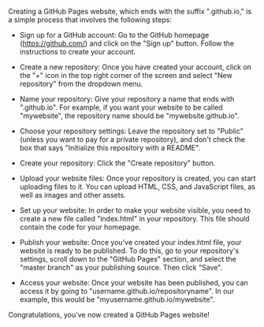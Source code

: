Creating a GitHub Pages website, which ends with the suffix ".github.io," is a simple process that involves the following steps:

- Sign up for a GitHub account: Go to the GitHub homepage (https://github.com/) and click on the "Sign up" button. Follow the instructions to create your account.

- Create a new repository: Once you have created your account, click on the "+" icon in the top right corner of the screen and select "New repository" from the dropdown menu.

- Name your repository: Give your repository a name that ends with ".github.io". For example, if you want your website to be called "mywebsite", the repository name should be "mywebsite.github.io".

- Choose your repository settings: Leave the repository set to "Public" (unless you want to pay for a private repository), and don't check the box that says "Initialize this repository with a README".

- Create your repository: Click the "Create repository" button.

- Upload your website files: Once your repository is created, you can start uploading files to it. You can upload HTML, CSS, and JavaScript files, as well as images and other assets.

- Set up your website: In order to make your website visible, you need to create a new file called "index.html" in your repository. This file should contain the code for your homepage.

- Publish your website: Once you've created your index.html file, your website is ready to be published. To do this, go to your repository's settings, scroll down to the "GitHub Pages" section, and select the "master branch" as your publishing source. Then click "Save".

- Access your website: Once your website has been published, you can access it by going to "username.github.io/repositoryname". In our example, this would be "myusername.github.io/mywebsite".

Congratulations, you've now created a GitHub Pages website!
